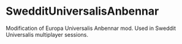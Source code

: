 # SwedditUniversalisAnbennar
Modification of Europa Universalis Anbennar mod. Used in Sweddit Universalis multiplayer sessions.
